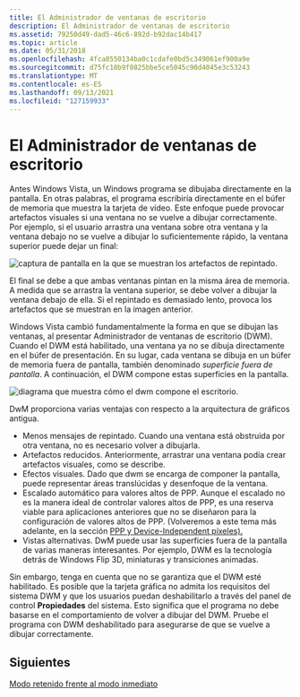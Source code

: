 ```yaml
---
title: El Administrador de ventanas de escritorio
description: El Administrador de ventanas de escritorio
ms.assetid: 79250d49-dad5-46c6-892d-b92dac14b417
ms.topic: article
ms.date: 05/31/2018
ms.openlocfilehash: 4fca8550134ba0c1cdafe0bd5c349061ef900a9e
ms.sourcegitcommit: d75fc10b9f0825bbe5ce5045c90d4045e3c53243
ms.translationtype: MT
ms.contentlocale: es-ES
ms.lasthandoff: 09/13/2021
ms.locfileid: "127159933"
---
```

# <a name="the-desktop-window-manager"></a>El Administrador de ventanas de escritorio

Antes Windows Vista, un Windows programa se dibujaba directamente en la pantalla. En otras palabras, el programa escribiría directamente en el búfer de memoria que muestra la tarjeta de vídeo. Este enfoque puede provocar artefactos visuales si una ventana no se vuelve a dibujar correctamente. Por ejemplo, si el usuario arrastra una ventana sobre otra ventana y la ventana debajo no se vuelve a dibujar lo suficientemente rápido, la ventana superior puede dejar un final:

![captura de pantalla en la que se muestran los artefactos de repintado.](images/graphics04.png)

El final se debe a que ambas ventanas pintan en la misma área de memoria. A medida que se arrastra la ventana superior, se debe volver a dibujar la ventana debajo de ella. Si el repintado es demasiado lento, provoca los artefactos que se muestran en la imagen anterior.

Windows Vista cambió fundamentalmente la forma en que se dibujan las ventanas, al presentar Administrador de ventanas de escritorio (DWM). Cuando el DWM está habilitado, una ventana ya no se dibuja directamente en el búfer de presentación. En su lugar, cada ventana se dibuja en un búfer de memoria fuera de pantalla, también denominado *superficie fuera de pantalla*. A continuación, el DWM compone estas superficies en la pantalla.

![diagrama que muestra cómo el dwm compone el escritorio.](images/graphics05.png)

DwM proporciona varias ventajas con respecto a la arquitectura de gráficos antigua.

-   Menos mensajes de repintado. Cuando una ventana está obstruida por otra ventana, no es necesario volver a dibujarla.
-   Artefactos reducidos. Anteriormente, arrastrar una ventana podía crear artefactos visuales, como se describe.
-   Efectos visuales. Dado que dwm se encarga de componer la pantalla, puede representar áreas translúcidas y desenfoque de la ventana.
-   Escalado automático para valores altos de PPP. Aunque el escalado no es la manera ideal de controlar valores altos de PPP, es una reserva viable para aplicaciones anteriores que no se diseñaron para la configuración de valores altos de PPP. (Volveremos a este tema más adelante, en la sección [PPP y Device-Independent píxeles).](dpi-and-device-independent-pixels.md)
-   Vistas alternativas. DwM puede usar las superficies fuera de la pantalla de varias maneras interesantes. Por ejemplo, DWM es la tecnología detrás de Windows Flip 3D, miniaturas y transiciones animadas.

Sin embargo, tenga en cuenta que no se garantiza que el DWM esté habilitado. Es posible que la tarjeta gráfica no admita los requisitos del sistema DWM y que los usuarios puedan deshabilitarlo a través del panel de control **Propiedades** del sistema. Esto significa que el programa no debe basarse en el comportamiento de volver a dibujar del DWM. Pruebe el programa con DWM deshabilitado para asegurarse de que se vuelve a dibujar correctamente.

## <a name="next"></a>Siguientes

[Modo retenido frente al modo inmediato](retained-mode-versus-immediate-mode.md)

 

 




